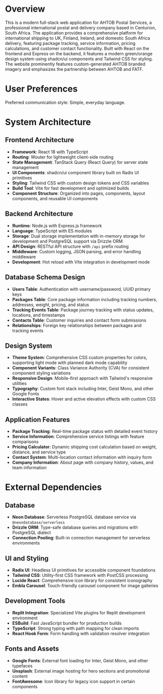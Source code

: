 # Overview

This is a modern full-stack web application for AHTOB Postal Services, a professional international postal and delivery company based in Centurion, South Africa. The application provides a comprehensive platform for international shipping to UK, Finland, Ireland, and domestic South Africa delivery, featuring package tracking, service information, pricing calculations, and customer contact functionality. Built with React on the frontend and Express on the backend, it features a modern green/orange design system using shadcn/ui components and Tailwind CSS for styling. The website prominently features custom-generated AHTOB branded imagery and emphasizes the partnership between AHTOB and FATF.

# User Preferences

Preferred communication style: Simple, everyday language.

# System Architecture

## Frontend Architecture
- **Framework**: React 18 with TypeScript
- **Routing**: Wouter for lightweight client-side routing
- **State Management**: TanStack Query (React Query) for server state management
- **UI Components**: shadcn/ui component library built on Radix UI primitives
- **Styling**: Tailwind CSS with custom design tokens and CSS variables
- **Build Tool**: Vite for fast development and optimized builds
- **Component Structure**: Organized into pages, components, layout components, and reusable UI components

## Backend Architecture
- **Runtime**: Node.js with Express.js framework
- **Language**: TypeScript with ES modules
- **Storage**: Dual storage implementation with in-memory storage for development and PostgreSQL support via Drizzle ORM
- **API Design**: RESTful API structure with `/api` prefix routing
- **Middleware**: Custom logging, JSON parsing, and error handling middleware
- **Development**: Hot reload with Vite integration in development mode

## Database Schema Design
- **Users Table**: Authentication with username/password, UUID primary keys
- **Packages Table**: Core package information including tracking numbers, addresses, weight, pricing, and status
- **Tracking Events Table**: Package journey tracking with status updates, locations, and timestamps
- **Contacts Table**: Customer inquiries and contact form submissions
- **Relationships**: Foreign key relationships between packages and tracking events

## Design System
- **Theme System**: Comprehensive CSS custom properties for colors, supporting light mode with planned dark mode capability
- **Component Variants**: Class Variance Authority (CVA) for consistent component styling variations
- **Responsive Design**: Mobile-first approach with Tailwind's responsive utilities
- **Typography**: Custom font stack including Inter, Geist Mono, and other Google Fonts
- **Interactive States**: Hover and active elevation effects with custom CSS classes

## Application Features
- **Package Tracking**: Real-time package status with detailed event history
- **Service Information**: Comprehensive service listings with feature comparisons
- **Pricing Calculator**: Dynamic shipping cost calculation based on weight, distance, and service type
- **Contact System**: Multi-location contact information with inquiry form
- **Company Information**: About page with company history, values, and team information

# External Dependencies

## Database
- **Neon Database**: Serverless PostgreSQL database service via `@neondatabase/serverless`
- **Drizzle ORM**: Type-safe database queries and migrations with PostgreSQL dialect
- **Connection Pooling**: Built-in connection management for serverless environments

## UI and Styling
- **Radix UI**: Headless UI primitives for accessible component foundations
- **Tailwind CSS**: Utility-first CSS framework with PostCSS processing
- **Lucide React**: Comprehensive icon library for consistent iconography
- **Embla Carousel**: Touch-friendly carousel component for image galleries

## Development Tools
- **Replit Integration**: Specialized Vite plugins for Replit development environment
- **ESBuild**: Fast JavaScript bundler for production builds
- **TypeScript**: Strong typing with path mapping for clean imports
- **React Hook Form**: Form handling with validation resolver integration

## Fonts and Assets
- **Google Fonts**: External font loading for Inter, Geist Mono, and other typefaces
- **Unsplash**: External image hosting for hero sections and promotional content
- **FontAwesome**: Icon library for legacy icon support in certain components